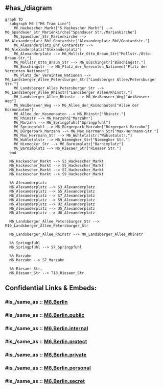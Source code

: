 

## #has_/diagram 


```mermaid
graph TD
  subgraph M6 ["M6 Tram Line"]
    M6_Hackescher_Markt["S Hackescher Markt"] --> M6_Spandauer_Str_Marienkirche["Spandauer Str./Marienkirche"]
    M6_Spandauer_Str_Marienkirche --> M6_Alexanderplatz_Bhf_Gontardstr["Alexanderplatz Bhf/Gontardstr."]
    M6_Alexanderplatz_Bhf_Gontardstr --> M6_Alexanderplatz["Alexanderplatz"]
    M6_Alexanderplatz --> M6_Mollstr_Otto_Braun_Str["Mollstr./Otto-Braun-Str."]
    M6_Mollstr_Otto_Braun_Str --> M6_Büschingstr["Büschingstr."]
    M6_Büschingstr --> M6_Platz_der_Vereinten_Nationen["Platz der Vereinten Nationen"]
    M6_Platz_der_Vereinten_Nationen --> M6_Landsberger_Allee_Petersburger_Str["Landsberger Allee/Petersburger Str."]
    M6_Landsberger_Allee_Petersburger_Str --> M6_Landsberger_Allee_Rhinstr["Landsberger Allee/Rhinstr."]
    M6_Landsberger_Allee_Rhinstr --> M6_Weißenseer_Weg["Weißenseer Weg"]
    M6_Weißenseer_Weg --> M6_Allee_der_Kosmonauten["Allee der Kosmonauten"]
    M6_Allee_der_Kosmonauten --> M6_Rhinstr["Rhinstr."]
    M6_Rhinstr --> M6_Marzahn["Marzahn"]
    M6_Marzahn --> M6_Springpfuhl["Springpfuhl"]
    M6_Springpfuhl --> M6_Bürgerpark_Marzahn["Bürgerpark Marzahn"]
    M6_Bürgerpark_Marzahn --> M6_Max_Herrmann_Str["Max-Herrmann-Str."]
    M6_Max_Herrmann_Str --> M6_Wuhletalstr["Wuhletalstr."]
    M6_Wuhletalstr --> M6_Niemegker_Str["Niemegker Str."]
    M6_Niemegker_Str --> M6_Barnimplatz["Barnimplatz"]
    M6_Barnimplatz --> M6_Riesaer_Str["Riesaer Str."]
  end

  M6_Hackescher_Markt --> S3_Hackescher_Markt
  M6_Hackescher_Markt --> S5_Hackescher_Markt
  M6_Hackescher_Markt --> S7_Hackescher_Markt
  M6_Hackescher_Markt --> S9_Hackescher_Markt

  %% Alexanderplatz
  M6_Alexanderplatz --> S3_Alexanderplatz
  M6_Alexanderplatz --> S5_Alexanderplatz
  M6_Alexanderplatz --> S7_Alexanderplatz
  M6_Alexanderplatz --> S9_Alexanderplatz
  M6_Alexanderplatz --> U2_Alexanderplatz
  M6_Alexanderplatz --> U5_Alexanderplatz
  M6_Alexanderplatz --> U8_Alexanderplatz

  M6_Landsberger_Allee_Petersburger_Str --> M10_Landsberger_Allee_Petersburger_Str

  M6_Landsberger_Allee_Rhinstr --> M8_Landsberger_Allee_Rhinstr

  %% Springpfuhl
  M6_Springpfuhl --> S7_Springpfuhl

  %% Marzahn
  M6_Marzahn --> S7_Marzahn

  %% Riesaer Str.
  M6_Riesaer_Str --> T18_Riesaer_Str

```


## Confidential Links & Embeds: 

### #is_/same_as :: [M6,Berlin](M6,Berlin.md) 

### #is_/same_as :: [M6,Berlin.public](/_public/Earth/Continent/Europe/Europe~Central/Germany/Germany~West/State~Berlin/cities~Berlin/cities~Berlin/Berlin-city/Tram,Berlin/M6,Berlin.public.md) 

### #is_/same_as :: [M6,Berlin.internal](/_internal/Earth/Continent/Europe/Europe~Central/Germany/Germany~West/State~Berlin/cities~Berlin/cities~Berlin/Berlin-city/Tram,Berlin/M6,Berlin.internal.md) 

### #is_/same_as :: [M6,Berlin.protect](/_protect/Earth/Continent/Europe/Europe~Central/Germany/Germany~West/State~Berlin/cities~Berlin/cities~Berlin/Berlin-city/Tram,Berlin/M6,Berlin.protect.md) 

### #is_/same_as :: [M6,Berlin.private](/_private/Earth/Continent/Europe/Europe~Central/Germany/Germany~West/State~Berlin/cities~Berlin/cities~Berlin/Berlin-city/Tram,Berlin/M6,Berlin.private.md) 

### #is_/same_as :: [M6,Berlin.personal](/_personal/Earth/Continent/Europe/Europe~Central/Germany/Germany~West/State~Berlin/cities~Berlin/cities~Berlin/Berlin-city/Tram,Berlin/M6,Berlin.personal.md) 

### #is_/same_as :: [M6,Berlin.secret](/_secret/Earth/Continent/Europe/Europe~Central/Germany/Germany~West/State~Berlin/cities~Berlin/cities~Berlin/Berlin-city/Tram,Berlin/M6,Berlin.secret.md)

